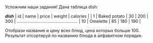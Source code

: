 Усложним наши задания! Дана таблица dish:

_______________________dish_______________________
| id  |	name         | price | weight | calories |
| 1   |	Baked potato | 30    | 200    | 300      |
..................................................
| 10  | Omelette     | 85    | 180    | 190      |

Отобрази название и цену всех блюд, цена которых больше 100. Результат отсортируй по названию блюда в алфавитном порядке.